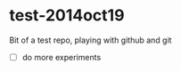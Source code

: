 test-2014oct19
==============

Bit of a test repo, playing with github and git

- [ ] do more experiments
